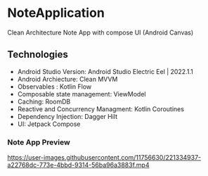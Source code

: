 # NoteApplication
Clean Architecture Note App with compose UI (Android Canvas)

## Technologies

* Android Studio Version: Android Studio Electric Eel | 2022.1.1
* Android Archiecture: Clean MVVM
* Observables : Kotlin Flow
* Composable state management: ViewModel
* Caching: RoomDB
* Reactive and Concurrency Managment: Kotlin Coroutines
* Dependency Injection: Dagger Hilt
* UI: Jetpack Compose

### Note App Preview 

https://user-images.githubusercontent.com/11756630/221334937-a22768dc-773e-4bbd-9314-56ba96a3883f.mp4

